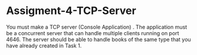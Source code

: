 # Assigment-4-TCP-Server
You must make a TCP server (Console Application) . The application must be a concurrent server that can handle multiple clients running on port 4646. The server should be able to handle books of the same type that you have already created in Task 1. 
